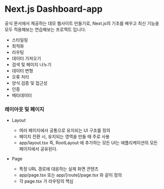 # Next.js Dashboard-app

공식 문서에서 제공하는 데모 웹사이트 만들기로, Next.js의 기초를 배우고 최신 기능을 모두 적용해보는 연습해보는 프로젝트 입니다.

- 스타일링
- 최적화
- 라우팅
- 데이터 가져오기
- 검색 및 페이지 나누기
- 데이터 변형
- 오류 처리
- 양식 검증 및 접근성
- 인증
- 메타데이터

### 레이아웃 및 페이지

- Layout

  - 여러 페이지에서 공통으로 유지되는 UI 구조를 정의
  - 페이지 전환 시, 유지되는 영역을 만들 때 주로 사용
  - app/layout.tsx 즉, RootLayout 에 추가하는 모든 UI는 애플리케이션의 모든 <HTML> 페이지에서 공유된다.

- Page

  - 특정 URL 경로에 대응하는 실제 화면 콘텐츠
  - app/page.tsx 또는 app/[route]/page.tsx 와 같이 정의
  - 각 page.tsx 가 라우팅의 핵심
